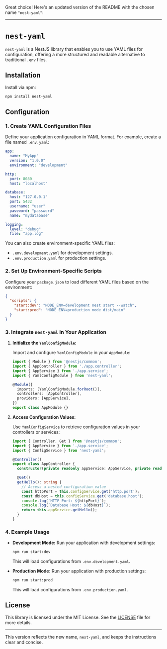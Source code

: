 Great choice! Here's an updated version of the README with the chosen name `"nest-yaml"`:

---

# `nest-yaml`

`nest-yaml` is a NestJS library that enables you to use YAML files for configuration, offering a more structured and readable alternative to traditional `.env` files.

## Installation

Install via npm:

```bash
npm install nest-yaml
```

## Configuration

### 1. Create YAML Configuration Files

Define your application configuration in YAML format. For example, create a file named `.env.yaml`:

```yaml
app:
  name: "MyApp"
  version: "1.0.0"
  environment: "development"

http:
  port: 8080
  host: "localhost"

database:
  host: "127.0.0.1"
  port: 5432
  username: "user"
  password: "password"
  name: "mydatabase"

logging:
  level: "debug"
  file: "app.log"
```

You can also create environment-specific YAML files:

- `.env.development.yaml` for development settings.
- `.env.production.yaml` for production settings.

### 2. Set Up Environment-Specific Scripts

Configure your `package.json` to load different YAML files based on the environment:

```json
{
  "scripts": {
    "start:dev": "NODE_ENV=development nest start --watch",
    "start:prod": "NODE_ENV=production node dist/main"
  }
}
```

### 3. Integrate `nest-yaml` in Your Application

1. **Initialize the `YamlConfigModule`:**

   Import and configure `YamlConfigModule` in your `AppModule`:

   ```typescript
   import { Module } from '@nestjs/common';
   import { AppController } from './app.controller';
   import { AppService } from './app.service';
   import { YamlConfigModule } from 'nest-yaml';

   @Module({
     imports: [YamlConfigModule.forRoot()],
     controllers: [AppController],
     providers: [AppService],
   })
   export class AppModule {}
   ```

2. **Access Configuration Values:**

   Use `YamlConfigService` to retrieve configuration values in your controllers or services:

   ```typescript
   import { Controller, Get } from '@nestjs/common';
   import { AppService } from './app.service';
   import { ConfigService } from 'nest-yaml';

   @Controller()
   export class AppController {
     constructor(private readonly appService: AppService, private readonly configService: ConfigService) {}

     @Get()
     getHello(): string {
       // Access a nested configuration value
       const httpPort = this.configService.get('http.port');
       const dbHost = this.configService.get('database.host');
       console.log(`HTTP Port: ${httpPort}`);
       console.log(`Database Host: ${dbHost}`);
       return this.appService.getHello();
     }
   }
   ```

### 4. Example Usage

- **Development Mode:** Run your application with development settings:

  ```bash
  npm run start:dev
  ```

  This will load configurations from `.env.development.yaml`.

- **Production Mode:** Run your application with production settings:

  ```bash
  npm run start:prod
  ```

  This will load configurations from `.env.production.yaml`.

## License

This library is licensed under the MIT License. See the [LICENSE](LICENSE) file for more details.

---

This version reflects the new name, `nest-yaml`, and keeps the instructions clear and concise.
